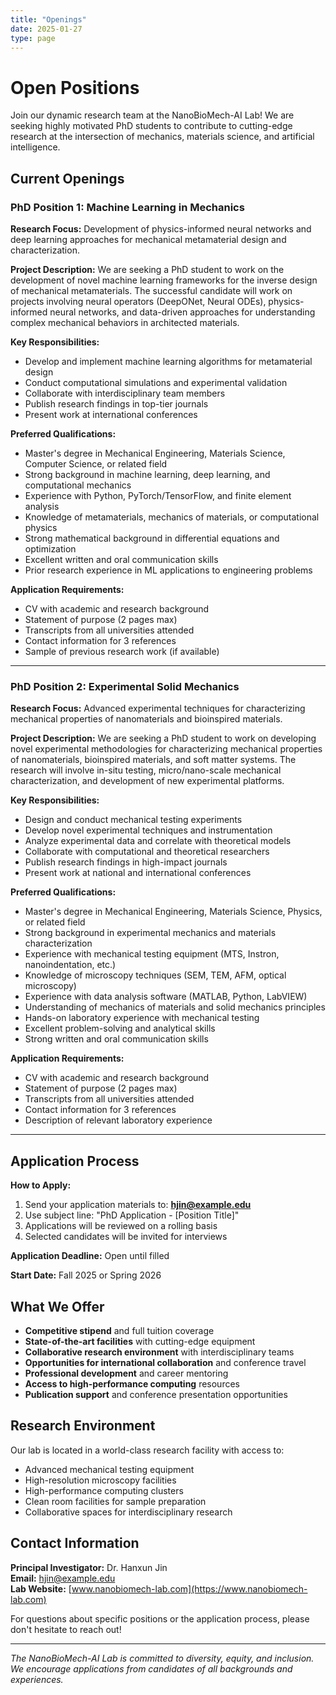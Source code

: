```yaml
---
title: "Openings"
date: 2025-01-27
type: page
---
```


# Open Positions

Join our dynamic research team at the NanoBioMech-AI Lab! We are seeking highly motivated PhD students to contribute to cutting-edge research at the intersection of mechanics, materials science, and artificial intelligence.

## Current Openings

### **PhD Position 1: Machine Learning in Mechanics**

**Research Focus:** Development of physics-informed neural networks and deep learning approaches for mechanical metamaterial design and characterization.

**Project Description:**
We are seeking a PhD student to work on the development of novel machine learning frameworks for the inverse design of mechanical metamaterials. The successful candidate will work on projects involving neural operators (DeepONet, Neural ODEs), physics-informed neural networks, and data-driven approaches for understanding complex mechanical behaviors in architected materials.

**Key Responsibilities:**
- Develop and implement machine learning algorithms for metamaterial design
- Conduct computational simulations and experimental validation
- Collaborate with interdisciplinary team members
- Publish research findings in top-tier journals
- Present work at international conferences

**Preferred Qualifications:**
- Master's degree in Mechanical Engineering, Materials Science, Computer Science, or related field
- Strong background in machine learning, deep learning, and computational mechanics
- Experience with Python, PyTorch/TensorFlow, and finite element analysis
- Knowledge of metamaterials, mechanics of materials, or computational physics
- Strong mathematical background in differential equations and optimization
- Excellent written and oral communication skills
- Prior research experience in ML applications to engineering problems

**Application Requirements:**
- CV with academic and research background
- Statement of purpose (2 pages max)
- Transcripts from all universities attended
- Contact information for 3 references
- Sample of previous research work (if available)

---

### **PhD Position 2: Experimental Solid Mechanics**

**Research Focus:** Advanced experimental techniques for characterizing mechanical properties of nanomaterials and bioinspired materials.

**Project Description:**
We are seeking a PhD student to work on developing novel experimental methodologies for characterizing mechanical properties of nanomaterials, bioinspired materials, and soft matter systems. The research will involve in-situ testing, micro/nano-scale mechanical characterization, and development of new experimental platforms.

**Key Responsibilities:**
- Design and conduct mechanical testing experiments
- Develop novel experimental techniques and instrumentation
- Analyze experimental data and correlate with theoretical models
- Collaborate with computational and theoretical researchers
- Publish research findings in high-impact journals
- Present work at national and international conferences

**Preferred Qualifications:**
- Master's degree in Mechanical Engineering, Materials Science, Physics, or related field
- Strong background in experimental mechanics and materials characterization
- Experience with mechanical testing equipment (MTS, Instron, nanoindentation, etc.)
- Knowledge of microscopy techniques (SEM, TEM, AFM, optical microscopy)
- Experience with data analysis software (MATLAB, Python, LabVIEW)
- Understanding of mechanics of materials and solid mechanics principles
- Hands-on laboratory experience with mechanical testing
- Excellent problem-solving and analytical skills
- Strong written and oral communication skills

**Application Requirements:**
- CV with academic and research background
- Statement of purpose (2 pages max)
- Transcripts from all universities attended
- Contact information for 3 references
- Description of relevant laboratory experience

---

## Application Process

**How to Apply:**
1. Send your application materials to: **hjin@example.edu**
2. Use subject line: "PhD Application - [Position Title]"
3. Applications will be reviewed on a rolling basis
4. Selected candidates will be invited for interviews

**Application Deadline:** Open until filled

**Start Date:** Fall 2025 or Spring 2026

## What We Offer

- **Competitive stipend** and full tuition coverage
- **State-of-the-art facilities** with cutting-edge equipment
- **Collaborative research environment** with interdisciplinary teams
- **Opportunities for international collaboration** and conference travel
- **Professional development** and career mentoring
- **Access to high-performance computing** resources
- **Publication support** and conference presentation opportunities

## Research Environment

Our lab is located in a world-class research facility with access to:
- Advanced mechanical testing equipment
- High-resolution microscopy facilities
- High-performance computing clusters
- Clean room facilities for sample preparation
- Collaborative spaces for interdisciplinary research

## Contact Information

**Principal Investigator:** Dr. Hanxun Jin  
**Email:** hjin@example.edu  
**Lab Website:** [www.nanobiomech-lab.com](https://www.nanobiomech-lab.com)

For questions about specific positions or the application process, please don't hesitate to reach out!

---

*The NanoBioMech-AI Lab is committed to diversity, equity, and inclusion. We encourage applications from candidates of all backgrounds and experiences.*
